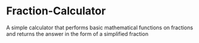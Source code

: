 # Fraction-Calculator
A simple calculator that performs basic mathematical functions on fractions and returns the answer in the form of a simplified fraction
